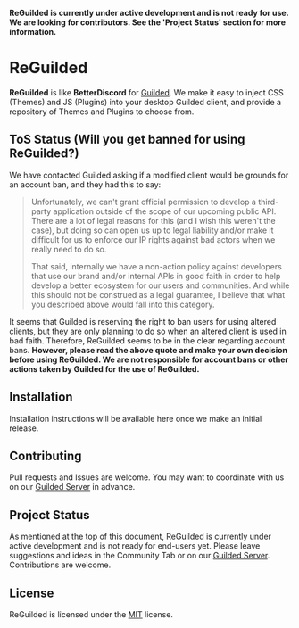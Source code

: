 **ReGuilded is currently under active development and is not ready for use.  We are looking for contributors.  See the 'Project Status' section for more information.**

# ReGuilded

**ReGuilded** is like **BetterDiscord** for [Guilded](https://guilded.gg).  We make it easy to inject CSS (Themes) and JS (Plugins) into your desktop Guilded client, and provide a repository of Themes and Plugins to choose from.

## ToS Status (Will you get banned for using ReGuilded?)

We have contacted Guilded asking if a modified client would be grounds for an account ban, and they had this to say:

> Unfortunately, we can't grant official permission to develop a third-party application outside of the scope of our upcoming public API. There are a lot of legal reasons for this (and I wish this weren't the case), but doing so can open us up to legal liability and/or make it difficult for us to enforce our IP rights against bad actors when we really need to do so.
> 
> That said, internally we have a non-action policy against developers that use our brand and/or internal APIs in good faith in order to help develop a better ecosystem for our users and communities. And while this should not be construed as a legal guarantee, I believe that what you described above would fall into this category.

It seems that Guilded is reserving the right to ban users for using altered clients, but they are only planning to do so when an altered client is used in bad faith.  Therefore, ReGuilded seems to be in the clear regarding account bans.  **However, please read the above quote and make your own decision before using ReGuilded.  We are not responsible for account bans or other actions taken by Guilded for the use of ReGuilded.**

## Installation

Installation instructions will be available here once we make an initial release.

## Contributing

Pull requests and Issues are welcome.  You may want to coordinate with us on our [Guilded Server](https://guilded.gg/ReGuilded) in advance.

## Project Status

As mentioned at the top of this document, ReGuilded is currently under active development and is not ready for end-users yet.  Please leave suggestions and ideas in the Community Tab or on our [Guilded Server](https://guilded.gg/ReGuilded).  Contributions are welcome.

## License

ReGuilded is licensed under the [MIT](https://github.com/ReGuilded/ReGuilded/blob/main/LICENSE) license.
